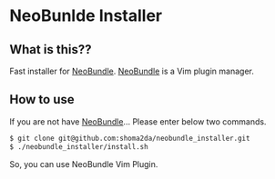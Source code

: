 # NeoBunlde Installer

## What is this??

Fast installer for [NeoBundle](https://github.com/Shougo/neobundle.vim).
[NeoBundle](https://github.com/Shougo/neobundle.vim) is a Vim plugin manager.

## How to use

If you are not have [NeoBundle](https://github.com/Shougo/neobundle.vim)...
Please enter below two commands.

```Bash
$ git clone git@github.com:shoma2da/neobundle_installer.git
$ ./neobundle_installer/install.sh
```

So, you can use NeoBundle Vim Plugin.
